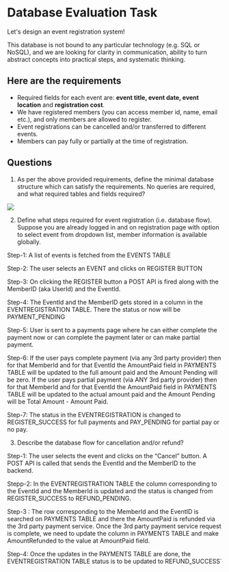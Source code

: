 # Database Evaluation Task

Let's design an event registration system! 

This database is not bound to any particular technology (e.g. SQL or NoSQL), and we are looking for clarity in communication, ability to turn abstract concepts into practical steps, and systematic thinking.

## Here are the requirements
- Required fields for each event are: **event title, event date, event location** and **registration cost**. 
- We have registered members (you can access member id, name, email etc.), and only members are allowed to register.
- Event registrations can be cancelled and/or transferred to different events. 
- Members can pay fully or partially at the time of registration.

## Questions
1. As per the above provided requirements, define the minimal database structure which can satisfy the requirements. No queries are required, and what required tables and fields required?

<img src="https://i.ibb.co/LQ5gPrc/DBSuvera.png"/>

 
2. Define what steps required for event registration (i.e. database flow). Suppose you are already logged in and on registration page with option to select event from dropdown list, member information is available globally.

Step-1: A list of events is fetched from the EVENTS TABLE

Step-2: The user selects an EVENT and clicks on REGISTER BUTTON

Step-3: On clicking the REGISTER button a POST API is fired along with the MemberID (aka UserId) and the EventId.

Step-4: The EventId and the MemberID gets stored in a column in the EVENTREGISTRATION TABLE. There the status or now will be PAYMENT_PENDING

Step-5: User is sent to a payments page where he can either complete the payment now or can complete the payment later or can make partial payment.

Step-6: If the user pays complete payment (via any 3rd party provider) then for that MemberId and for that EventId the AmountPaid field in PAYMENTS TABLE will be updated to the full amount paid and the Amount Pending will be zero.
If the user pays partial payment (via ANY 3rd party provider) then for that MemberId and for that EventId the AmountPaid field in PAYMENTS TABLE  will be updated to the actual amount paid and the Amount Pending will be Total Amount - Amount Paid.

Step-7: The status in the EVENTREGISTRATION is changed to REGISTER_SUCCESS for full payments and PAY_PENDING for partial pay or no pay.

 
3. Describe the database flow for cancellation and/or refund?

Step-1: The user selects the event and clicks on the “Cancel” button. A POST API is called that sends the EventId and the MemberID to the backend.

Stepp-2: In the EVENTREGISTRATION TABLE the column corresponding to the EventId and the MemberId is updated and the status is changed from REGISTER_SUCCESS to REFUND_PENDING. 

Step-3 : The row corresponding to the MemberId and the EventID is searched on PAYMENTS TABLE and there the AmountPaid is refunded via the 3rd party payment service. Once the 3rd party payment service request is complete, we need to update the column in PAYMENTS TABLE and make AmountRefunded to the value at AmountPaid field.

Step-4: Once the updates in the PAYMENTS TABLE are done, the EVENTREGISTRATION TABLE status is to be updated to REFUND_SUCCESS`


